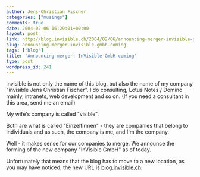 ```yaml
---
author: Jens-Christian Fischer
categories: ["musings"]
comments: true
date: 2004-02-06 16:29:01+00:00
layout: post
link: http://blog.invisible.ch/2004/02/06/announcing-merger-invisible-gmbh-coming/
slug: announcing-merger-invisible-gmbh-coming
tags: ["blog"]
title: 'Announcing merger: InVisible GmbH coming'
type: post
wordpress_id: 241
---
```


invisible is not only the name of this blog, but also the name of my company "invisible Jens Christian Fischer". I do consulting, Lotus Notes / Domino mainly, intranets, web development and so on. (If you need a consultant in this area, send me an email)

My wife's company is called "visible". 

Both are what is called "Einzelfirmen" - they are companies that belong to individuals and as such, the company is me, and I'm the company. 

Well - it makes sense for our companies to merge. We announce the forming of the new company "InVisible GmbH" as of today.

Unfortunately that means that the blog has to move to a new location, as you may have noticed, the new URL is [blog.invisible.ch](http://blog.invisible.ch/).
